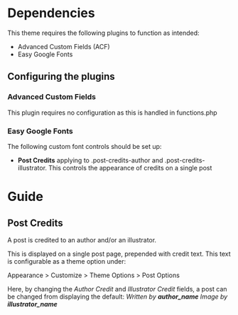 # Dependencies

This theme requires the following plugins to function as intended:
* Advanced Custom Fields (ACF)
* Easy Google Fonts

## Configuring the plugins

### Advanced Custom Fields
This plugin requires no configuration as this is handled in functions.php

### Easy Google Fonts
The following custom font controls should be set up:
* **Post Credits** applying to .post-credits-author and .post-credits-illustrator. This controls the appearance of credits on a single post

# Guide

## Post Credits

A post is credited to an author and/or an illustrator.

This is displayed on a single post page, prepended with credit text. This text is configurable as a theme option under:

Appearance > Customize > Theme Options > Post Options

Here, by changing the *Author Credit* and *Illustrator Credit* fields, a post can be changed from displaying the default:
*Written by __author_name__*
*Image by __illustrator_name__*
